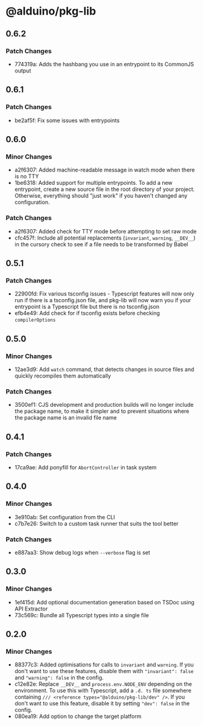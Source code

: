 # @alduino/pkg-lib

## 0.6.2

### Patch Changes

-   774319a: Adds the hashbang you use in an entrypoint to its CommonJS output

## 0.6.1

### Patch Changes

-   be2af5f: Fix some issues with entrypoints

## 0.6.0

### Minor Changes

-   a2f6307: Added machine-readable message in watch mode when there is no TTY
-   1be6318: Added support for multiple entrypoints. To add a new entrypoint, create a new source file in the root directory of your
    project. Otherwise, everything should "just work" if you haven't changed any configuration.

### Patch Changes

-   a2f6307: Added check for TTY mode before attempting to set raw mode
-   cfc457f: Include all potential replacements (`invariant`, `warning`, `__DEV__`) in the cursory check to see if a file needs to be transformed by Babel

## 0.5.1

### Patch Changes

-   22900fd: Fix various tsconfig issues - Typescript features will now only run if there is a tsconfig.json file,
    and pkg-lib will now warn you if your entrypoint is a Typescript file but there is no tsconfig.json
-   efb4e49: Add check for if tsconfig exists before checking `compilerOptions`

## 0.5.0

### Minor Changes

-   12ae3d9: Add `watch` command, that detects changes in source files and quickly recompiles them automatically

### Patch Changes

-   3500ef1: CJS development and production builds will no longer include the package name, to make it simpler and to prevent situations where the package name is an invalid file name

## 0.4.1

### Patch Changes

-   17ca9ae: Add ponyfill for `AbortController` in task system

## 0.4.0

### Minor Changes

-   3e910ab: Set configuration from the CLI
-   c7b7e26: Switch to a custom task runner that suits the tool better

### Patch Changes

-   e887aa3: Show debug logs when `--verbose` flag is set

## 0.3.0

### Minor Changes

-   1ef415d: Add optional documentation generation based on TSDoc using API Extractor
-   73c569c: Bundle all Typescript types into a single file

## 0.2.0

### Minor Changes

-   88377c3: Added optimisations for calls to `invariant` and `warning`. If you don't want to use these features, disable them
    with `"invariant": false` and `"warning": false` in the config.
-   c12e82e: Replace `__DEV__` and `process.env.NODE_ENV` depending on the environment. To use this with Typescript, add a
    `.d. ts` file somewhere containing `/// <reference types="@alduino/pkg-lib/dev" />`. If you don't want to use this
    feature, disable it by setting `"dev": false` in the config.
-   080ea19: Add option to change the target platform
